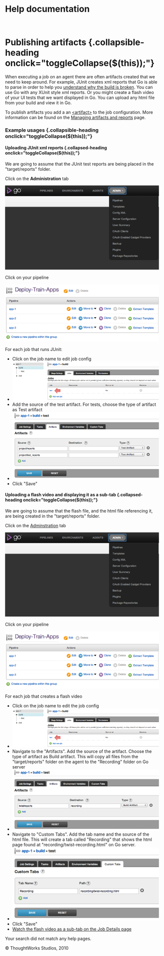Help documentation
==================

 

Publishing artifacts {.collapsible-heading onclick="toggleCollapse($(this));"}
====================

When executing a job on an agent there are often artifacts created that
we need to keep around. For example, JUnit creates xml reports that Go
is able to parse in order to help you [understand why the build is
broken](dev_understand_why_build_broken.html). You can use Go with any
XUnit style xml reports. Or you might create a flash video of your UI
tests that we want displayed in Go. You can upload any html file from
your build and view it in Go.

To publish artifacts you add a an
[\<artifact\>](configuration_reference.html#artifact) to the job
configuration. More information can be found on the [Managing artifacts
and reports](managing_artifacts_and_reports.html) page.

### Example usages {.collapsible-heading onclick="toggleCollapse($(this));"}

#### Uploading JUnit xml reports {.collapsed-heading onclick="toggleCollapse($(this));"}

We are going to assume that the JUnit test reports are being placed in
the "target/reports" folder.

Click on the **Administration** tab

![](../resources/images/cruise/topnav_admin.png)

Click on your pipeline

![](../resources/images/cruise/dev/upload_test_reports/2_click_pipeline.png)

For each job that runs JUnit:

-   Click on the job name to edit job config
-   ![](../resources/images/cruise/dev/upload_test_reports/3_click_edit_job.png)
-   Add the source of the test artifact. For tests, choose the type of
    artifact as Test artifact
-   ![](../resources/images/cruise/dev/upload_test_reports/4_add_test_artifacts_tag.png)
-   Click "Save"

#### Uploading a flash video and displaying it as a sub-tab {.collapsed-heading onclick="toggleCollapse($(this));"}

We are going to assume that the flash file, and the html file
referencing it, are being created in the "target/reports" folder.

Click on the [Adminstration](administration_page.html) tab

![](../resources/images/cruise/topnav_admin.png)

Click on your pipeline

![](../resources/images/cruise/dev/upload_test_reports/2_click_pipeline.png)

For each job that creates a flash video

-   Click on the job name to edit the job config
-   ![](../resources/images/cruise/dev/upload_test_reports/3_click_edit_job.png)
-   Navigate to the "Artifacts". Add the source of the artifact. Choose
    the type of artifact as Build artifact. This will copy all files
    from the "target/reports" folder on the agent to the "Recording"
    folder on Go server
-   ![](../resources/images/cruise/dev/upload_test_reports/7_add_artifact_section.png)
-   Navigate to "Custom Tabs". Add the tab name and the source of the
    html file. This will create a tab called "Recording" that shows the
    html page found at "recording/twist-recording.html" on Go server.
-   ![](../resources/images/cruise/dev/upload_test_reports/8_add_tab_section.png)
-   Click "Save"
-   [Watch the flash video as a sub-tab on the Job Details
    page](dev_see_artifact_as_tab.html)

Your search did not match any help pages.



© ThoughtWorks Studios, 2010

